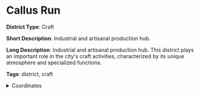 # Callus Run

**District Type**: Craft

**Short Description**: Industrial and artisanal production hub.

**Long Description**: Industrial and artisanal production hub. This district plays an important role in the city's craft activities, characterized by its unique atmosphere and specialized functions.

**Tags**: district, craft

<details>
<summary>Coordinates</summary>



</details>
